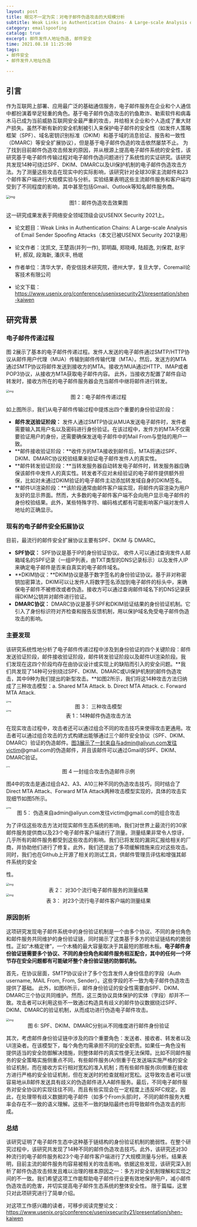 ```yaml
---
layout: post
title: 眼见不一定为实：对电子邮件伪造攻击的大规模分析
subtitle: Weak Links in Authentication Chains- A Large-scale Analysis of Email Sender Spoofing Attacks
category: emailspoofing
catalog: true
excerpt: 邮件发件人地址伪造, 邮件安全
time: 2021.08.18 11:25:00
tags:
- 邮件安全
- 邮件发件人地址伪造

---
```

## 引言

作为互联网上部署、应用最广泛的基础通信服务，电子邮件服务在企业和个人通信中都扮演着举足轻重的角色。基于电子邮件伪造攻击的钓鱼欺诈、勒索软件和病毒木马已成为当前威胁互联网安全最严重的攻击，并给相关企业和个人造成了重大财产损失。虽然不断有新的安全机制被引入来保护电子邮件的安全性（如发件人策略框架（SPF）、域名密钥识别标准（DKIM）和基于域的消息验证、报告和一致性（DMARC）等安全扩展协议），但是基于电子邮件伪造的攻击依然屡禁不止。
为了找到目前邮件伪造攻击频发的原因，并从根源上提高电子邮件系统的安全性，该研究基于电子邮件传输过程对电子邮件伪造问题进行了系统性的实证研究。该研究共发现14种可绕过SPF、DKIM、DMARC以及UI保护机制的电子邮件伪造攻击方法。为了测量这些攻击在现实中的实际影响，该研究针对全球30家主流邮件和23个邮件客户端进行大规模实验与分析。实验结果表明这些主流邮件服务和客户端均受到了不同程度的影响，其中甚至包括Gmail、Outlook等知名邮件服务商。

<img src="https://moxiaoxi.info/img/post/email/0.png" alt="img" style="zoom:60%;"/>

<center>图1：邮件伪造攻击效果图</center>

这一研究成果发表于网络安全领域顶级会议USENIX Security 2021上。

- 论文题目：Weak Links in Authentication Chains: A Large-scale Analysis of Email Sender Spoofing Attacks（本文已被USENIX Security 2021录用）

- 论文作者：沈凯文, 王楚涵(并列一作), 郭明磊, 郑晓峰, 陆超逸, 刘保君, 赵宇轩, 郝双, 段海新, 潘庆丰, 杨珉

- 作者单位：清华大学，奇安信技术研究院，德州大学，复旦大学，Coremail论客技术有限公司

- 论文下载：https://www.usenix.org/conference/usenixsecurity21/presentation/shen-kaiwen

  

## 研究背景

### 电子邮件传递过程

图 2展示了基本的电子邮件传递过程。发件人发送的电子邮件通过SMTP/HTTP协议从邮件用户代理（MUA）传输到邮件传输代理（MTA）。然后，发送方的MTA通过SMTP协议将邮件发送到接收方的MTA。接收方MUA通过HTTP、IMAP或者POP3协议，从接收方MTA获取电子邮件内容。 此外，当接收方配置了邮件自动转发时，接收方所在的电子邮件服务器会充当邮件中继将邮件进行转发。



<img src="https://moxiaoxi.info/img/post/email/1.png" alt="img" style="zoom:50%;" />

<center>图 2：电子邮件传递过程</center>



如上图所示，我们从电子邮件传输过程中提炼出四个重要的身份验证阶段：

- **邮件发送验证阶段：** 发件人通过SMTP协议从MUA发送电子邮件时，发件者需要输入其用户名以及密码进行身份验证。在该过程中，发件方的MTA不仅需要验证用户的身份，还需要确保发送电子邮件中的Mail From与登陆的用户一致。
- **邮件接收验证阶段：**收件方的MTA接收到邮件后，MTA将通过SPF、DKIM、DMARC协议校验结果来验证电子邮件发件人的真实性。
- **邮件转发验证阶段：**当转发服务器自动转发电子邮件时，转发服务器应确保该邮件中发件人的真实性。转发者不应对未经验证的电子邮件提供额外担保，比如对未通过DKIM验证的电子邮件主动添加转发域自身的DKIM签名。
- **邮件UI渲染阶段：**该阶段通常由邮件客户端实现，将邮件内容渲染为用户友好的显示界面。然而，大多数的电子邮件客户端不会向用户显示电子邮件的身份校验结果。此外，某些特殊字符、编码格式都有可能影响客户端对发件人地址的正确显示。

### **现有的电子邮件安全拓展协议**

目前，最流行的邮件安全扩展协议主要有SPF、DKIM 与 DMARC。

- **SPF协议：** SPF协议是基于IP的身份验证协议。 收件人可以通过查询发件人邮箱域名的SPF记录（一组IP列表，由TXT类型的DNS记录标示）以及发件人IP来确定电子邮件是否来自真实的电子邮件域名。
- **DKIM协议：**DKIM协议是基于数字签名的身份验证协议。基于非对称密钥加密算法，DKIM可以让发件人将数字签名添加到电子邮件的标头中，来确保电子邮件不被修改或者伪造。接收方可以通过查询邮件域名下的DNS记录获得DKIM公钥并对邮件进行验证。
- **DMARC协议：** DMARC协议是基于SPF和DKIM验证结果的身份验证机制。它引入了身份标识符对齐检查和报告反馈机制，用以保护域名免受电子邮件伪造攻击的影响。

### 主要发现

该研究系统性地分析了电子邮件传递过程中涉及到身份验证的四个关键阶段：邮件发送验证阶段，邮件接收验证阶段，邮件转发验证阶段以及邮件UI渲染阶段。我们发现在这四个阶段均存在由协议设计或实现上的缺陷而引入的安全问题。**我们共发现了14种可分别绕过SPF、DKIM、DMARC或UI保护机制的邮件伪造攻击，其中9种为我们提出的新型攻击。**如图2所示，我们将这14种攻击方法归纳成了三种攻击模型：a. Shared MTA Attack. b. Direct MTA Attack. c. Forward MTA Attack. 

<img src="https://moxiaoxi.info/img/post/email/2.png" alt="img" style="zoom: 33%;" />

<center>图 3： 三种攻击模型</center>



<img src="https://moxiaoxi.info/img/post/email/3.png" alt="img" style="zoom:33%;" />

<center>表 1：14种邮件伪造攻击方法</center>

在现实攻击过程中，攻击者还可以通过组合不同的攻击技巧来使得攻击更通用。攻击者可以通过组合攻击的方式构建出能够通过三个邮件安全协议（SPF、DKIM、DMARC）验证的伪造邮件。图3展示了一封来自与admin@aliyun.com发往victim@gmail.com的伪造邮件，并且该邮件可以通过Gmail的SPF、DKIM、DMARC验证。

<img src="https://moxiaoxi.info/img/post/email/4.png" alt="img" style="zoom: 25%;" />

<center>图 4 一封组合攻击伪造邮件示例</center>

图4中的攻击是通过组合A2、A3、A10三种不同的伪造攻击技巧，同时结合了Direct MTA Attack、Forward MTA Attack两种攻击模型实现的，具体的攻击实现细节如图5所示。

<img src="https://moxiaoxi.info/img/post/email/5.png" alt="img" style="zoom:33%;" />

<center>图 5： 伪造来自admin@aliyun.com发往victim@gmail.com的组合攻击</center>

为了评估这些攻击方法对现实邮件生态系统的影响，我们对世界上最流行的30家邮件服务提供商以及23个电子邮件客户端进行了测量。测量结果非常令人惊讶，几乎所有的邮件服务都受到这些攻击的影响。我们已将发现的漏洞汇报给相关的厂商，并协助他们进行了修复。此外，我们还提出了多项缓解措施来应对这些攻击。同时，我们也在Github上开源了相关的测试工具，供邮件管理员评估和增强其邮件系统的安全

性。

<img src="https://moxiaoxi.info/img/post/email/6.png" alt="img" style="zoom:50%;" />

<center>表 2： 对30个流行电子邮件服务的测量结果</center>



<img src="https://moxiaoxi.info/img/post/email/7.png" alt="img" style="zoom:50%;" />

<center>表 3： 对23个流行电子邮件客户端的测量结果</center>

### 原因剖析

这项研究发现电子邮件系统中的身份验证机制是一个由多个协议、不同的身份角色和邮件服务共同维护的身份验证链，同时揭示了这类基于多方的验证链结构的脆弱性。正如“木桶定律”，一个木桶的最大容量取决于其最短的那根木板。**电子邮件身份验证链需要多个协议、不同的身份角色和邮件服务相互配合，其中的任何一个环节存在安全问题都有可能破坏整个身份验证链的防御机制。**

首先，在协议层面，SMTP协议设计了多个包含发件人身份信息的字段（Auth username, MAIL From, From, Sender）。这些字段的不一致为电子邮件伪造攻击提供了基础。 此外，如图6所示，邮件身份验证的安全性需要由SPF、DKIM、DMARC三个协议共同维护。然而，这三类协议具体保护的实体（字段）却并不一致。攻击者可以利用这些不一致通过构造具有歧义的邮件协议数据绕过SPF、DKIM、DMARC的验证机制，从而成功进行伪造电子邮件攻击。

<img src="https://moxiaoxi.info/img/post/email/8.png" alt="img" style="zoom:50%;" />

<center>图 6: SPF、DKIM、DMARC分别从不同维度进行邮件身份验证</center>

其次，考虑邮件身份验证链中涉及的四个重要角色：发送者、接收者、转发者以及UI渲染者。在该模型下，每个角色均需承担不同的安全职责。如果任一角色没有提供适当的安全防御解决措施，则整体邮件的真实性便无法保障。比如不同邮件服务的安全策略实施侧重点不同，有些邮件服务(A)侧重于在发送端实施严格的安全验证机制，而在接收方实行相对宽松的准入机制；而有些邮件服务(B)侧重在接收方进行严格的安全验证机制，但在发送时的检查就相对宽松。这导致攻击者可以很容易地从B邮件发送具有歧义的伪造邮件进入A邮件服务。最后，不同电子邮件服务对安全协议的实现往往不同，而且有些实现会在一定程度上违反RFC规定。因此，在处理带有歧义数据的电子邮件（如多个From头部)时，不同的邮件服务大概率会存在不一致的语义理解。这些不一致的缺陷最终也将导致邮件伪造攻击的形成。

###  总结

该研究证明了电子邮件生态中这种基于链结构的身份验证机制的脆弱性。在整个研究过程中，该研究共发现了14种不同的邮件伪造攻击技巧。此外，该研究还对30种流行的电子邮件服务和23个电子邮件客户端进行了大规模测量与分析。结果表明，目前主流的邮件服务均容易被相关的攻击影响。依据这些发现，该研究深入剖析了邮件伪造攻击频发且难以治理的根本原因之一：多方对安全机制理解和实现之间的不一致。我们希望这项工作能帮助电子邮件行业更有效地保护用户，减小邮件伪造攻击的危害，并切实提高电子邮件生态系统的整体安全性。
限于篇幅，这里只对此项研究进行了简单介绍。

对这项工作感兴趣的读者，可移步阅读完整论文：https://www.usenix.org/conference/usenixsecurity21/presentation/shen-kaiwen

